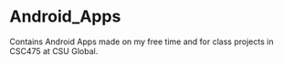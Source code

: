 # Android_Apps
Contains Android Apps made on my free time and for class projects in CSC475 at CSU Global.


